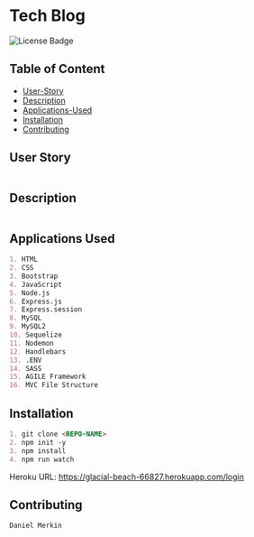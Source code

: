 # Tech Blog

![License Badge](https://img.shields.io/github/license/dmerk2/Spaced-Out)
## Table of Content
- [User-Story](#user-story)
- [Description](#description)
- [Applications-Used](#applications-used)
- [Installation](#installation)
- [Contributing](#contributing)

## User Story

```md

```

## Description

```md
```

## Applications Used

```md
1. HTML 
2. CSS 
3. Bootstrap 
4. JavaScript 
5. Node.js
6. Express.js
7. Express.session
8. MySQL 
9. MySQL2
10. Sequelize
11. Nodemon 
12. Handlebars 
13. .ENV
14. SASS
15. AGILE Framework
16. MVC File Structure
```

## Installation

```md
1. git clone <REPO-NAME>
2. npm init -y
3. npm install
4. npm run watch
```

Heroku URL: https://glacial-beach-66827.herokuapp.com/login

## Contributing

```md
Daniel Merkin
```
